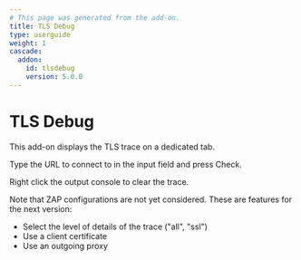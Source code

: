 ```yaml
---
# This page was generated from the add-on.
title: TLS Debug
type: userguide
weight: 1
cascade:
  addon:
    id: tlsdebug
    version: 5.0.0
---
```


# TLS Debug

This add-on displays the TLS trace on a dedicated tab.

Type the URL to connect to in the input field and press Check.

Right click the output console to clear the trace.

Note that ZAP configurations are not yet considered. These are features for the next version:

* Select the level of details of the trace ("all", "ssl")
* Use a client certificate
* Use an outgoing proxy

